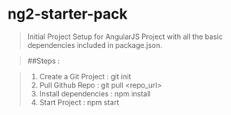 # ng2-starter-pack

>Initial Project Setup for AngularJS Project with all the basic dependencies included in package.json.

>##Steps :

>1. Create a Git Project     : git init
>2. Pull Github Repo         : git pull <repo_url>
>3. Install dependencies     : npm install
>4. Start Project            : npm start
